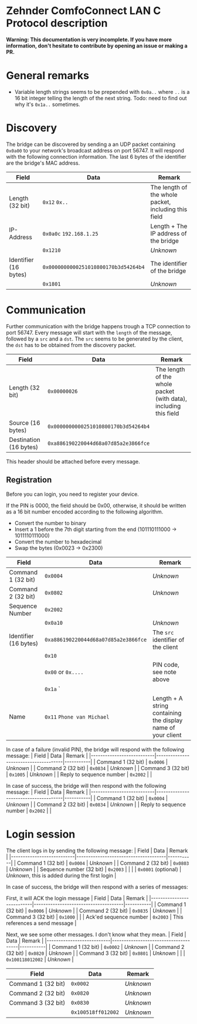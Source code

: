 Zehnder ComfoConnect LAN C Protocol description
===============================================

**Warning: This documentation is very incomplete. If you have more information, don't hesitate to contribute by opening an issue or making a PR.**

# General remarks
* Variable length strings seems to be prepended with `0x0a..` where `..` is a 16 bit integer telling the length of the next string.
  Todo: need to find out why it's `0x1a..` sometimes.

# Discovery
The bridge can be discovered by sending a an UDP packet containing `0x0a00` to your network's broadcast address on port 56747.
It will respond with the following connection information. 
The last 6 bytes of the identifier are the bridge's MAC address.

| Field                     | Data                                 | Remark    |
|---------------------------|--------------------------------------|-----------|
| Length (32 bit)           | `0x12` `0x..`                        | The length of the whole packet, including this field |
| IP-Address                | `0x0a0c` `192.168.1.25`              | Length + The IP address of the bridge |
|                           | `0x1210`                             | _Unknown_ |
| Identifier (16 bytes)     | `0x0000000000251010800170b3d54264b4` | The identifier of the bridge |
|                           | `0x1801`                             | _Unknown_ |

# Communication
Further communication with the bridge happens trough a TCP connection to port 56747.
Every message will start with the `length` of the message, followed by a `src` and a `dst`. 
The `src` seems to be generated by the client, the `dst` has to be obtained from the discovery packet.

| Field                     | Data                                 | Remark    |
|---------------------------|--------------------------------------|-----------|
| Length (32 bit)           | `0x00000026`                         | The length of the whole packet (with data), including this field |
| Source (16 bytes)         | `0x0000000000251010800170b3d54264b4` | |
| Destination (16 bytes)    | `0xa886190220044d68a07d85a2e3866fce` | |

This header should be attached before every message.

## Registration
Before you can login, you need to register your device. 

If the PIN is 0000, the field should be 0x00, otherwise, it should be written as a 16 bit number encoded according to the following algorithm.
* Convert the number to binary
* Insert a 1 before the 7th digit starting from the end (101110111000 -> 1011110111000)
* Convert the number to hexadecimal
* Swap the bytes (0x0023 -> 0x2300)

| Field                     | Data                                 | Remark    |
|---------------------------|--------------------------------------|-----------|
| Command 1 (32 bit)        | `0x0004`                             | _Unknown_ |
| Command 2 (32 bit)        | `0x0802`                             | _Unknown_ |
| Sequence Number           | `0x2002`                             | |
|                           | `0x0a10`                             | _Unknown_ |
| Identifier (16 bytes)     | `0xa886190220044d68a07d85a2e3866fce` | The `src` identifier of the client |
|                           | `0x10`                               | |
|                           | `0x00` or `0x....`                   | PIN code, see note above |
|                           | `0x1a`                     `         | |
| Name                      | `0x11` `Phone van Michael`           | Length + A string containing the display name of your client |

In case of a failure (invalid PIN), the bridge will respond with the following message:
| Field                     | Data                                 | Remark    |
|---------------------------|--------------------------------------|-----------|
| Command 1 (32 bit)        | `0x0006`                             | _Unknown_ |
| Command 2 (32 bit)        | `0x0834`                             | _Unknown_ |
| Command 3 (32 bit)        | `0x1005`                             | _Unknown_ |
| Reply to sequence number  | `0x2002`                             | |


In case of success, the bridge will then respond with the following message:
| Field                     | Data                                 | Remark    |
|---------------------------|--------------------------------------|-----------|
| Command 1 (32 bit)        | `0x0004`                             | _Unknown_ |
| Command 2 (32 bit)        | `0x0834`                             | _Unknown_ |
| Reply to sequence number  | `0x2002`                             | |

# Login session

The client logs in by sending the following message:
| Field                     | Data                                 | Remark    |
|---------------------------|--------------------------------------|-----------|
| Command 1 (32 bit)        | `0x0004`                             | _Unknown_ |
| Command 2 (32 bit)        | `0x0803`                             | _Unknown_ |
| Sequence number (32 bit)  | `0x2003`                             |  |
|                           | `0x0801` (optional)                  | _Unknown_, this is added during the first login |

In case of success, the bridge will then respond with a series of messages:

First, it will ACK the login message
| Field                     | Data                                 | Remark    |
|---------------------------|--------------------------------------|-----------|
| Command 1 (32 bit)        | `0x0006`                             | _Unknown_ |
| Command 2 (32 bit)        | `0x0835`                             | _Unknown_ |
| Command 3 (32 bit)        | `0x1000`                             |  |
| Ack'ed sequence number    | `0x2003`                             | This references a send message |

Next, we see some other messages. I don't know what they mean.
| Field                     | Data                                 | Remark    |
|---------------------------|--------------------------------------|-----------|
| Command 1 (32 bit)        | `0x0002`                             | _Unknown_ |
| Command 2 (32 bit)        | `0x0820`                             | _Unknown_ |
| Command 3 (32 bit)        | `0x0801`                             | _Unknown_ |
|                           | `0x100118012002`                     | _Unknown_ |

| Field                     | Data                                 | Remark    |
|---------------------------|--------------------------------------|-----------|
| Command 1 (32 bit)        | `0x0002`                             | _Unknown_ |
| Command 2 (32 bit)        | `0x0820`                             | _Unknown_ |
| Command 3 (32 bit)        | `0x0830`                             | _Unknown_ |
|                           | `0x100518ff012002`                   | _Unknown_ |
